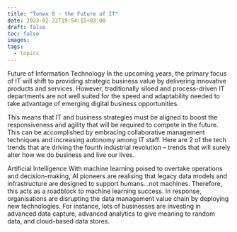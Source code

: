 ```yaml
---
title: "Топик 8 - the Future of IT"
date: 2023-02-22T19:54:15+03:00
draft: false
toc: false
images:
tags:
  - topics
---
```

Future of Information Technology
In the upcoming years, the primary focus of IT will shift to providing strategic business value by delivering innovative products and services. However, traditionally siloed and process-driven IT departments are not well suited for the speed and adaptability needed to take advantage of emerging digital business opportunities.

This means that IT and business strategies must be aligned to boost the responsiveness and agility that will be required to compete in the future. This can be accomplished by embracing collaborative management techniques and increasing autonomy among IT staff. Here are 2 of the tech trends that are driving the fourth industrial revolution – trends that will surely alter how we do business and live our lives.

Artificial Intelligence
With machine learning poised to overtake operations and decision-making, AI pioneers are realising that legacy data models and infrastructure are designed to support humans…not machines. Therefore, this acts as a roadblock to machine learning success. In response, organisations are disrupting the data management value chain by deploying new technologies. For instance, lots of businesses are investing in advanced data capture, advanced analytics to give meaning to random data, and cloud-based data stores. 

